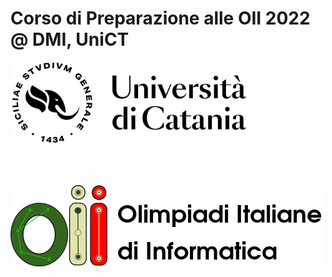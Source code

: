 # Corso di Preparazione alle OII 2022 @ DMI, UniCT

<img src="images/logo_uni.png" alt="Logo UniCT" style="height: 130px; margin-bottom: 50px;"/>

![Logo OII](images/logo_oii.png)
